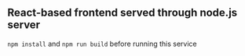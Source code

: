 React-based frontend served through node.js server
---
`npm install` and `npm run build` before running this service
